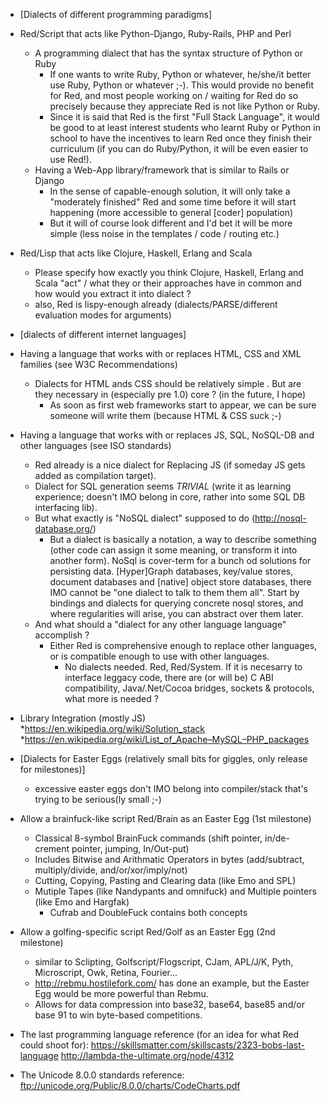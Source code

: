* [Dialects of different programming paradigms]
* Red/Script that acts like Python-Django, Ruby-Rails, PHP and Perl
    * A programming dialect that has the syntax structure of Python or Ruby
        * If one wants to write Ruby, Python or whatever, he/she/it better use Ruby, Python or whatever ;-). This would provide no benefit for Red, and most people working on / waiting for Red do so precisely because they appreciate Red is not like Python or Ruby.
        * Since it is said that Red is the first "Full Stack Language", it would be good to at least interest students who learnt Ruby or Python in school to have the incentives to learn Red once they finish their curriculum (if you can do Ruby/Python, it will be even easier to use Red!).
    * Having a Web-App library/framework that is similar to Rails or Django
        * In the sense of capable-enough solution, it will only take a "moderately finished" Red and some time before it will start happening (more accessible to general [coder] population)
        * But it will of course look different and I'd bet it will be more simple (less noise in the templates / code / routing etc.)
* Red/Lisp that acts like Clojure, Haskell, Erlang and Scala
    * Please specify how exactly you think Clojure, Haskell, Erlang and Scala "act" / what they or their approaches have in common and how would you extract it into dialect ?
    * also, Red is lispy-enough already (dialects/PARSE/different evaluation modes for arguments)

* [dialects of different internet languages]
* Having a language that works with or replaces HTML, CSS and XML families (see W3C Recommendations)
    * Dialects for HTML ands CSS should be relatively simple . But are they necessary in (especially pre 1.0) core ? (in the future, I hope)
        * As soon as first web frameworks start to appear, we can be sure someone will write them (because HTML & CSS suck ;-)
* Having a language that works with or replaces JS, SQL, NoSQL-DB and other languages (see ISO standards) 
    * Red already is a nice dialect for Replacing JS (if someday JS gets added as compilation target).
    * Dialect for SQL generation seems _TRIVIAL_ (write it as learning experience; doesn't IMO belong in core, rather into some SQL DB interfacing lib).
    * But what exactly is "NoSQL dialect" supposed to do (http://nosql-database.org/)
        * But a dialect is basically a notation, a way to describe something (other code can assign it some meaning, or transform it into another form). NoSql is cover-term for a bunch od solutions for persisting data. [Hyper]Graph databases, key/value stores, document databases and [native] object store databases, there IMO cannot be "one dialect to talk to them them all". Start by bindings and dialects for querying concrete nosql stores, and where regularities will arise, you can abstract over them later.
    * And what should a "dialect for any other language language" accomplish ?
        * Either Red is comprehensive enough to replace other languages, or is compatible enough to use with other languages.
            * No dialects needed. Red, Red/System. If it is necesarry to interface leggacy code, there are (or will be) C ABI compatibility, Java/.Net/Cocoa bridges, sockets & protocols, what more is needed ?
* Library Integration (mostly JS)
    *https://en.wikipedia.org/wiki/Solution_stack
    *https://en.wikipedia.org/wiki/List_of_Apache–MySQL–PHP_packages

* [Dialects for Easter Eggs (relatively small bits for giggles, only release for milestones)]
    * excessive easter eggs don't IMO belong into compiler/stack that's trying to be serious(ly small ;-)
* Allow a brainfuck-like script Red/Brain as an Easter Egg (1st milestone)
    * Classical 8-symbol BrainFuck commands (shift pointer, in/de-crement pointer, jumping, In/Out-put)
    * Includes Bitwise and Arithmatic Operators in bytes (add/subtract, multiply/divide, and/or/xor/imply/not)
    * Cutting, Copying, Pasting and Clearing data (like Emo and SPL)
    * Mutiple Tapes (like Nandypants and omnifuck) and  Multiple pointers (like Emo and Hargfak)
        * Cufrab and DoubleFuck contains both concepts
* Allow a golfing-specific script Red/Golf as an Easter Egg  (2nd milestone)
    * similar to Sclipting, Golfscript/Flogscript, CJam, APL/J/K, Pyth, Microscript, Owk, Retina, Fourier...
    * http://rebmu.hostilefork.com/ has done an example, but the Easter Egg would be more powerful than Rebmu.
    * Allows for data compression into base32, base64, base85 and/or base 91 to win byte-based competitions.


* The last programming language reference (for an idea for what Red could shoot for): https://skillsmatter.com/skillscasts/2323-bobs-last-language http://lambda-the-ultimate.org/node/4312
* The Unicode 8.0.0 standards reference: ftp://unicode.org/Public/8.0.0/charts/CodeCharts.pdf